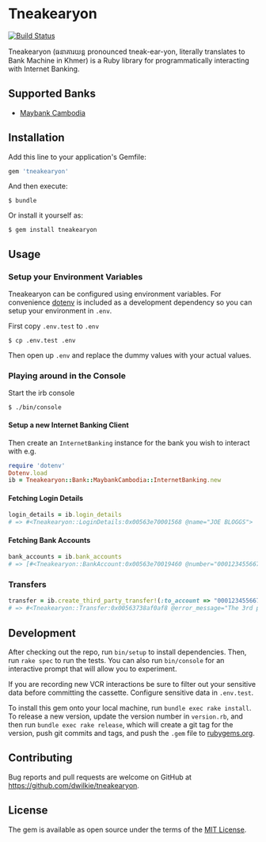 # Tneakearyon

[![Build Status](https://travis-ci.org/dwilkie/tneakearyon.svg?branch=master)](https://travis-ci.org/dwilkie/tneakearyon)

Tneakearyon (ធនាគារយន្ត pronounced tneak-ear-yon, literally translates to Bank Machine in Khmer) is a Ruby library for programmatically interacting with Internet Banking.

## Supported Banks

* [Maybank Cambodia](https://www.maybank2u.com.kh/)

## Installation

Add this line to your application's Gemfile:

```ruby
gem 'tneakearyon'
```

And then execute:

    $ bundle

Or install it yourself as:

    $ gem install tneakearyon

## Usage

### Setup your Environment Variables

Tneakearyon can be configured using environment variables. For convenience [dotenv](https://github.com/bkeepers/dotenv) is included as a development dependency so you can setup your environment in `.env`.

First copy `.env.test` to `.env`

```
$ cp .env.test .env
```

Then open up `.env` and replace the dummy values with your actual values.

### Playing around in the Console

Start the irb console

```
$ ./bin/console
```

#### Setup a new Internet Banking Client

Then create an `InternetBanking` instance for the bank you wish to interact with e.g.

```ruby
require 'dotenv'
Dotenv.load
ib = Tneakearyon::Bank::MaybankCambodia::InternetBanking.new
```

#### Fetching Login Details

```ruby
login_details = ib.login_details
# => #<Tneakearyon::LoginDetails:0x00563e70001568 @name="JOE BLOGGS">
```

#### Fetching Bank Accounts

```ruby
bank_accounts = ib.bank_accounts
# => [#<Tneakearyon::BankAccount:0x00563e70019460 @number="0001234556677", @current_balance=#<Money fractional:324637 currency:USD>, @available_balance=#<Money fractional:324637 currency:USD>>]
```

### Transfers

```ruby
transfer = ib.create_third_party_transfer!(:to_account => "0001234556678", :amount => Money.new(1, "USD"), :tac => "123456")
# => #<Tneakearyon::Transfer:0x00563738af0af8 @error_message="The 3rd party account number is invalid.">
```

## Development

After checking out the repo, run `bin/setup` to install dependencies. Then, run `rake spec` to run the tests. You can also run `bin/console` for an interactive prompt that will allow you to experiment.

If you are recording new VCR interactions be sure to filter out your sensitive data before committing the cassette. Configure sensitive data in `.env.test`.

To install this gem onto your local machine, run `bundle exec rake install`. To release a new version, update the version number in `version.rb`, and then run `bundle exec rake release`, which will create a git tag for the version, push git commits and tags, and push the `.gem` file to [rubygems.org](https://rubygems.org).

## Contributing

Bug reports and pull requests are welcome on GitHub at https://github.com/dwilkie/tneakearyon.

## License

The gem is available as open source under the terms of the [MIT License](http://opensource.org/licenses/MIT).

